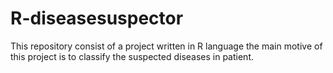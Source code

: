 # R-diseasesuspector
This repository consist of a project written in R language the main motive of this project is to classify the suspected diseases in patient.
